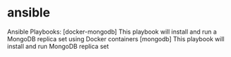 ansible
=======

Ansible Playbooks:
[docker-mongodb] This playbook will install and run a MongoDB replica set using Docker containers
[mongodb] This playbook will install and run MongoDB replica set
